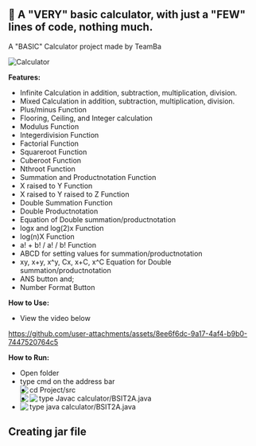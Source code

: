 <h2>📄 A "VERY" basic calculator, with just a "FEW" lines of code, nothing much.<br></h2>

A "BASIC" Calculator project made by TeamBa


![Calculator](https://github.com/user-attachments/assets/8f64d096-38bc-4391-91a7-443ef909ab9f)


**Features:**
  - Infinite Calculation in addition, subtraction, multiplication, division.
  - Mixed Calculation in addition, subtraction, multiplication, division.
  - Plus/minus Function
  - Flooring, Ceiling, and Integer calculation
  - Modulus Function
  - Integerdivision Function
  - Factorial Function
  - Squareroot Function
  - Cuberoot Function
  - Nthroot Function
  - Summation and Productnotation Function
  - X raised to Y Function
  - X raised to Y raised to Z Function
  - Double Summation Function
  - Double Productnotation
  - Equation of Double summation/productnotation
  - logx and log(2)x Function
  - log(n)X Function
  - a! + b! / a! / b! Function
  - ABCD for setting values for summation/productnotation
  - xy, x+y, x^y, Cx, x+C, x^C Equation for Double summation/productnotation
  - ANS button and;
  - Number Format Button

**How to Use:**
- View the video below

https://github.com/user-attachments/assets/8ee6f6dc-9a17-4af4-b9b0-7447520764c5


**How to Run:**
- Open folder
- type cmd on the address bar<br>
  <img align="left" src="https://github.com/user-attachments/assets/61bd6f26-30da-480e-bd52-c3020d10b512">
- cd Project/src<br>
  <img align="left" src="https://github.com/user-attachments/assets/8197c62a-ebad-478c-8a70-b08320f5689a">
- type Javac calculator/BSIT2A.java
  <img align="left" src="https://github.com/user-attachments/assets/138e9901-08c2-4c92-a510-c02fb9f777fc">
- type java calculator/BSIT2A.java
  <img align="left" src="https://github.com/user-attachments/assets/63c435bd-60e1-4070-87ca-b210f0140f18">

**Creating jar file**
-





